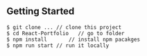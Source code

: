 ## Getting Started

```terminal
$ git clone ... // clone this project
$ cd React-Portfolio   // go to folder
$ npm install       // install npm pacakges
$ npm run start // run it locally
```
